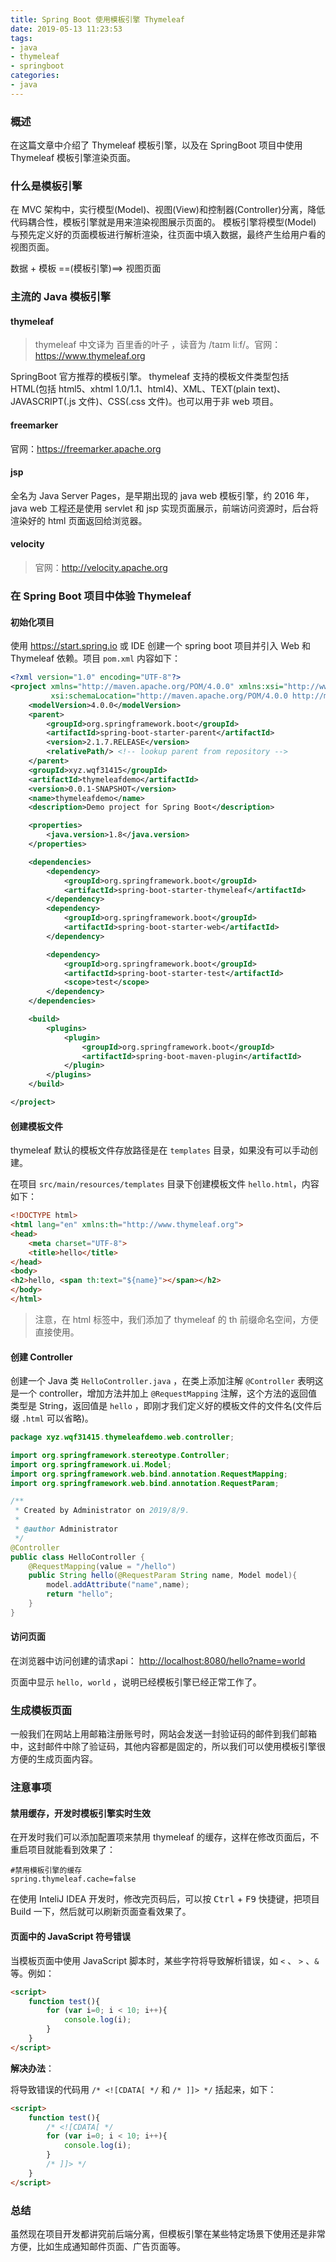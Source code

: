 ```yaml
---
title: Spring Boot 使用模板引擎 Thymeleaf
date: 2019-05-13 11:23:53
tags:
- java
- thymeleaf
- springboot
categories:
- java
---
```


### 概述
在这篇文章中介绍了 Thymeleaf 模板引擎，以及在 SpringBoot 项目中使用 Thymeleaf 模板引擎渲染页面。

### 什么是模板引擎
在 MVC 架构中，实行模型(Model)、视图(View)和控制器(Controller)分离，降低代码耦合性，模板引擎就是用来渲染视图展示页面的。
模板引擎将模型(Model) 与预先定义好的页面模板进行解析渲染，往页面中填入数据，最终产生给用户看的视图页面。

数据 + 模板 ==(模板引擎)==> 视图页面

<!-- more -->

### 主流的 Java 模板引擎
#### thymeleaf
> thymeleaf 中文译为 百里香的叶子 ，读音为 /taɪm liːf/。官网：<https://www.thymeleaf.org>

SpringBoot 官方推荐的模板引擎。
thymeleaf 支持的模板文件类型包括 HTML(包括 html5、xhtml 1.0/1.1、html4)、XML、TEXT(plain text)、JAVASCRIPT(.js 文件)、CSS(.css 文件)。也可以用于非 web 项目。

#### freemarker
官网：<https://freemarker.apache.org>

#### jsp
全名为 Java Server Pages，是早期出现的 java web 模板引擎，约 2016 年，java web 工程还是使用 servlet 和 jsp 实现页面展示，前端访问资源时，后台将渲染好的 html 页面返回给浏览器。

#### velocity
> 官网：<http://velocity.apache.org>

### 在  Spring Boot  项目中体验  Thymeleaf

#### 初始化项目

使用 <https://start.spring.io> 或 IDE 创建一个 spring boot 项目并引入 Web 和 Thymeleaf 依赖。项目 `pom.xml` 内容如下：

```xml
<?xml version="1.0" encoding="UTF-8"?>
<project xmlns="http://maven.apache.org/POM/4.0.0" xmlns:xsi="http://www.w3.org/2001/XMLSchema-instance"
         xsi:schemaLocation="http://maven.apache.org/POM/4.0.0 http://maven.apache.org/xsd/maven-4.0.0.xsd">
    <modelVersion>4.0.0</modelVersion>
    <parent>
        <groupId>org.springframework.boot</groupId>
        <artifactId>spring-boot-starter-parent</artifactId>
        <version>2.1.7.RELEASE</version>
        <relativePath/> <!-- lookup parent from repository -->
    </parent>
    <groupId>xyz.wqf31415</groupId>
    <artifactId>thymeleafdemo</artifactId>
    <version>0.0.1-SNAPSHOT</version>
    <name>thymeleafdemo</name>
    <description>Demo project for Spring Boot</description>

    <properties>
        <java.version>1.8</java.version>
    </properties>

    <dependencies>
        <dependency>
            <groupId>org.springframework.boot</groupId>
            <artifactId>spring-boot-starter-thymeleaf</artifactId>
        </dependency>
        <dependency>
            <groupId>org.springframework.boot</groupId>
            <artifactId>spring-boot-starter-web</artifactId>
        </dependency>

        <dependency>
            <groupId>org.springframework.boot</groupId>
            <artifactId>spring-boot-starter-test</artifactId>
            <scope>test</scope>
        </dependency>
    </dependencies>

    <build>
        <plugins>
            <plugin>
                <groupId>org.springframework.boot</groupId>
                <artifactId>spring-boot-maven-plugin</artifactId>
            </plugin>
        </plugins>
    </build>

</project>
```

#### 创建模板文件

thymeleaf 默认的模板文件存放路径是在 `templates` 目录，如果没有可以手动创建。

在项目 `src/main/resources/templates` 目录下创建模板文件 `hello.html`，内容如下：

```html
<!DOCTYPE html>
<html lang="en" xmlns:th="http://www.thymeleaf.org">
<head>
    <meta charset="UTF-8">
    <title>hello</title>
</head>
<body>
<h2>hello, <span th:text="${name}"></span></h2>
</body>
</html>
```

> 注意，在 html 标签中，我们添加了 thymeleaf 的 th 前缀命名空间，方便直接使用。

#### 创建 Controller

创建一个 Java 类 `HelloController.java` ，在类上添加注解 `@Controller` 表明这是一个 controller，增加方法并加上 `@RequestMapping` 注解，这个方法的返回值类型是 String，返回值是 `hello` ，即刚才我们定义好的模板文件的文件名(文件后缀 `.html` 可以省略)。

```java
package xyz.wqf31415.thymeleafdemo.web.controller;

import org.springframework.stereotype.Controller;
import org.springframework.ui.Model;
import org.springframework.web.bind.annotation.RequestMapping;
import org.springframework.web.bind.annotation.RequestParam;

/**
 * Created by Administrator on 2019/8/9.
 *
 * @author Administrator
 */
@Controller
public class HelloController {
    @RequestMapping(value = "/hello")
    public String hello(@RequestParam String name, Model model){
        model.addAttribute("name",name);
        return "hello";
    }
}
```

#### 访问页面

在浏览器中访问创建的请求api： <http://localhost:8080/hello?name=world> 

页面中显示 `hello, world` ，说明已经模板引擎已经正常工作了。

### 生成模板页面

一般我们在网站上用邮箱注册账号时，网站会发送一封验证码的邮件到我们邮箱中，这封邮件中除了验证码，其他内容都是固定的，所以我们可以使用模板引擎很方便的生成页面内容。



### 注意事项

#### 禁用缓存，开发时模板引擎实时生效

在开发时我们可以添加配置项来禁用 thymeleaf 的缓存，这样在修改页面后，不重启项目就能看到效果了：

```properties
#禁用模板引擎的缓存
spring.thymeleaf.cache=false
```

在使用 InteliJ IDEA 开发时，修改完页码后，可以按 <kbd>Ctrl</kbd> + <kbd>F9</kbd> 快捷键，把项目 Build 一下，然后就可以刷新页面查看效果了。

#### 页面中的 JavaScript 符号错误

当模板页面中使用 JavaScript 脚本时，某些字符将导致解析错误，如 `<` 、 `>` 、`&` 等。例如：

```html
<script>
    function test(){
        for (var i=0; i < 10; i++){
            console.log(i);
        }
    }
</script>
```

**解决办法**：

将导致错误的代码用 `/* <![CDATA[ */` 和 `/* ]]> */` 括起来，如下：

```html
<script>
    function test(){
        /* <![CDATA[ */
        for (var i=0; i < 10; i++){
            console.log(i);
        }
        /* ]]> */
    }
</script>
```



### 总结

虽然现在项目开发都讲究前后端分离，但模板引擎在某些特定场景下使用还是非常方便，比如生成通知邮件页面、广告页面等。